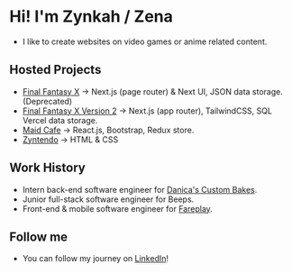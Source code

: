 # Hi! I'm Zynkah / Zena
- I like to create websites on video games or anime related content.
## Hosted Projects 
- [Final Fantasy X](https://final-fantasy-x.vercel.app/) -> Next.js (page router) & Next UI, JSON data storage. (Deprecated)
- [Final Fantasy X Version 2](https://ffx-v2.vercel.app/) -> Next.js (app router), TailwindCSS, SQL Vercel data storage.
- [Maid Cafe](https://maid-cafe.vercel.app/) -> React.js, Bootstrap, Redux store.
- [Zyntendo](https://zyntendo.netlify.app/) -> HTML & CSS
## Work History
- Intern back-end software engineer for [Danica's Custom Bakes](https://danicascustombakes.com/).
- Junior full-stack software engineer for Beeps.
- Front-end & mobile software engineer for [Fareplay](https://app.fareplay.io/coin-flip).
## Follow me
- You can follow my journey on [LinkedIn](https://www.linkedin.com/in/zena-creps/)!




